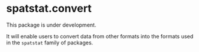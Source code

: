 # spatstat.convert

This package is under development.

It will enable users to convert data from other formats
into the formats used in the `spatstat` family of packages.


